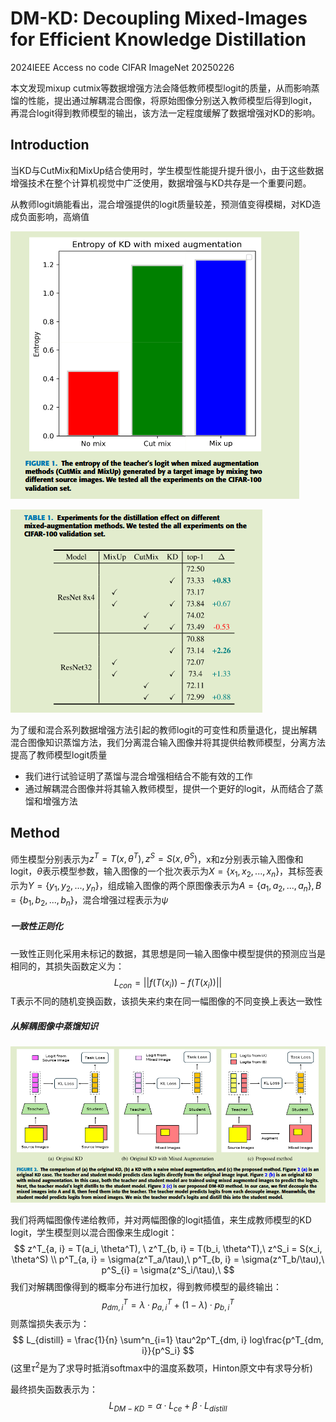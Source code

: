 # DM-KD: Decoupling Mixed-Images for Efficient Knowledge Distillation

2024IEEE Access	no code	CIFAR ImageNet	20250226

本文发现mixup cutmix等数据增强方法会降低教师模型logit的质量，从而影响蒸馏的性能，提出通过解耦混合图像，将原始图像分别送入教师模型后得到logit，再混合logit得到教师模型的输出，该方法一定程度缓解了数据增强对KD的影响。

## Introduction 

当KD与CutMix和MixUp结合使用时，学生模型性能提升提升很小，由于这些数据增强技术在整个计算机视觉中广泛使用，数据增强与KD共存是一个重要问题。

从教师logit熵能看出，混合增强提供的logit质量较差，预测值变得模糊，对KD造成负面影响，高熵值

![image-20250226120037198](imgs/image-20250226120037198.png)

![image-20250226120043776](imgs/image-20250226120043776.png)

为了缓和混合系列数据增强方法引起的教师logit的可变性和质量退化，提出解耦混合图像知识蒸馏方法，我们分离混合输入图像并将其提供给教师模型，分离方法提高了教师模型logit质量

- 我们进行试验证明了蒸馏与混合增强相结合不能有效的工作
- 通过解耦混合图像并将其输入教师模型，提供一个更好的logit，从而结合了蒸馏和增强方法

## Method

师生模型分别表示为$z^T = T(x, \theta^T), z^S = S(x, \theta^S)$，x和z分别表示输入图像和logit，$\theta$表示模型参数，输入图像的一个批次表示为$X = \{x_1, x_2, ..., x_n\}$，其标签表示为$Y = \{y_1, y_2, ..., y_n \}$，组成输入图像的两个原图像表示为$A = \{a_1, a_2, ..., a_n\}, B= \{b_1, b_2, ..., b_n\}$，混合增强过程表示为$\psi$

##### 一致性正则化

一致性正则化采用未标记的数据，其思想是同一输入图像中模型提供的预测应当是相同的，其损失函数定义为：
$$
L_{con} = ||f(T(x_i)) - f(T(x_i))||
$$
T表示不同的随机变换函数，该损失来约束在同一幅图像的不同变换上表达一致性

##### 从解耦图像中蒸馏知识

![image-20250226151226786](imgs/image-20250226151226786.png)

我们将两幅图像传递给教师，并对两幅图像的logit插值，来生成教师模型的KD logit，学生模型则以混合图像来生成logit：
$$
z^T_{a, i} = T(a_i, \theta^T), \ z^T_{b, i} = T(b_i, \theta^T),\ z^S_i = S(x_i, \theta^S) \\
p^T_{a, i} = \sigma(z^T_a/\tau),\ p^T_{b, i} = \sigma(z^T_b/\tau),\ p^S_{i} = \sigma(z^S_i/\tau),\
$$
我们对解耦图像得到的概率分布进行加权，得到教师模型的最终输出：
$$
p_{dm , i}^T = \lambda·p^T_{a, i} + (1-\lambda) · p^T_{b, i}
$$
则蒸馏损失表示为：
$$
L_{distill} = \frac{1}{n} \sum^n_{i=1} \tau^2p^T_{dm, i} log\frac{p^T_{dm, i}}{p^S_i}
$$
(这里$\tau^2$是为了求导时抵消softmax中的温度系数项，Hinton原文中有求导分析)

最终损失函数表示为：
$$
L_{DM-KD} = \alpha · L_{ce} + \beta · L_{distill}
$$
